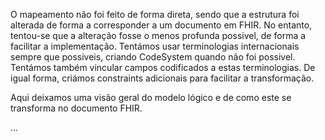 O mapeamento não foi feito de forma direta, sendo que a estrutura foi alterada de forma a corresponder a um documento em FHIR. No entanto, tentou-se que a alteração fosse o menos profunda possivel, de forma a facilitar a implementação.
Tentámos usar terminologias internacionais sempre que possiveis, criando CodeSystem quando não foi possivel. Tentámos também vincular campos codificados a estas terminologias. De igual forma, criámos constraints adicionais para facilitar a transformação.

Aqui deixamos uma visão geral do modelo lógico e de como este se transforma no documento FHIR.

...